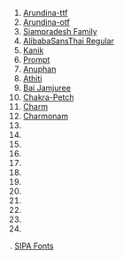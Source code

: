 1. [Arundina-ttf](https://github.com/tlwg/fonts-arundina/releases/download/v0.3.2/ttf-arundina-0.3.2.tar.xz)
2. [Arundina-otf](https://github.com/tlwg/fonts-arundina/releases/download/v0.3.2/otf-arundina-0.3.2.tar.xz)
3. [Siampradesh Family](https://github.com/tlwg/fonts-siampradesh)
4. [AlibabaSansThai Regular](https://fonts.alibabadesign.com/AlibabaSansThai/AlibabaSansThai-Rg.zip)
5. [Kanik](https://github.com/cadsondemak/kanit)
6. [Prompt](https://github.com/cadsondemak/prompt)
7. [Anuphan](https://github.com/cadsondemak/Anuphan)
8. [Athiti](https://github.com/cadsondemak/athiti)
9. [Bai Jamjuree](https://github.com/cadsondemak/Bai-Jamjuree)
10. [Chakra-Petch](https://github.com/cadsondemak/Chakra-Petch)
11. [Charm](https://github.com/cadsondemak/Charm)
12. [Charmonam](https://github.com/cadsondemak/Charmonman)
13. []()
14. []()
15. []()
16. []()
17. []()
18. []()
19. []()
20. []()
21. []()
22. []()
23. []()
24. []()


. [SIPA Fonts](https://waa.inter.nstda.or.th/stks/pub/2020/20200217-13Fonts.zip)
